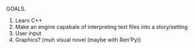 GOALS.

1. Learn C++
2. Make an engine capabale of interpreting text files into a story/setting
3. User input
4. Graphics? (muh visual novel (maybe with Ren'Py))
